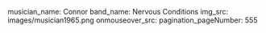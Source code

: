 musician_name: Connor
band_name: Nervous Conditions
img_src: images/musician1965.png
onmouseover_src: 
pagination_pageNumber: 555